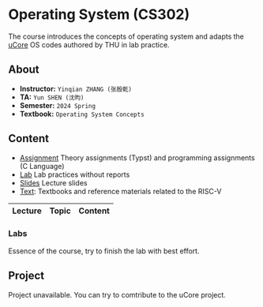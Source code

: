 # Operating System (CS302)

The course introduces the concepts of operating system and adapts the [uCore](https://github.com/kiukotsu/ucore) OS codes authored by THU in lab practice.

## About
- **Instructor:** `Yinqian ZHANG (张殷乾)`
- **TA:** `Yun SHEN (沈昀)`
- **Semester:** `2024 Spring`
- **Textbook:** `Operating System Concepts`

## Content

- [Assignment](./Assignment) Theory assignments (Typst) and programming assignments (C Language)
- [Lab](./Lab) Lab practices without reports
- [Slides](./Slides) Lecture slides
- [Text](./Text): Textbooks and reference materials related to the RISC-V

| Lecture | Topic | Content |
| ---- | ----- | ------- |

### Labs

Essence of the course, try to finish the lab with best effort.

## Project

Project unavailable. You can try to comtribute to the uCore project.

